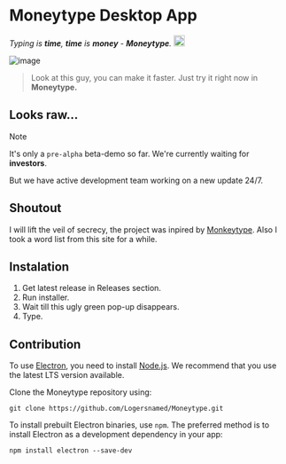 # Moneytype Desktop App
*Typing is **time**, **time** is **money** - **Moneytype**.* <img src="https://github.com/user-attachments/assets/d0a107b3-324b-4f8d-a48a-deb0cf3bd831" alt="🤡" width="20px" height="20px">

![image](https://github.com/user-attachments/assets/acfd715a-19d3-4cb4-89e7-5da913ea9954)
> Look at this guy, you can make it faster. Just try it right now in **Moneytype.**

## Looks raw...
> [!NOTE]
> It's only a `pre-alpha` beta-demo so far. We're currently waiting for **investors**.

But we have active development team working on a new update 24/7.

## Shoutout

I will lift the veil of secrecy, the project was inpired by [Monkeytype](https://monkeytype.com/). Also I took a word list from this site for a while.

## Instalation

1. Get latest release in Releases section.
2. Run installer.
2. Wait till this ugly green pop-up disappears.
3. Type.

## Contribution
To use [Electron](https://www.electronjs.org/), you need to install [Node.js](https://nodejs.org/en/download/). We recommend that you use the latest LTS version available.

Clone the Moneytype repository using:
```
git clone https://github.com/Logersnamed/Moneytype.git
```
To install prebuilt Electron binaries, use `npm`. The preferred method is to install Electron as a development dependency in your app:
```
npm install electron --save-dev
```
